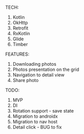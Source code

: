 TECH:
1. Kotlin
2. OkHttp
3. Retrofit
4. RxKotlin
5. Glide
6. Timber

FEATURES:
1. Downloading photos
2. Photos presentation on the grid
3. Navigation to detail view
4. Share photo

TODO:
1. MVP
2. DI
3. Rotation support - save state
4. Migration to androidx
5. Migration to nav host
6. Detail click - BUG to fix